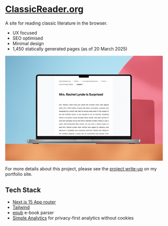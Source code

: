 # [ClassicReader.org](https://classicreader.org)

A site for reading classic literature in the browser.

-  UX focused
-  SEO optimised
-  Minimal design
-  1,450 statically generated pages (as of 20 March 2025)

![ClassicReader.org Screenshot](misc/github-mockup.webp)

For more details about this project, please see the [project write-up](https://danedwardsdeveloper.com/projects/classic-reader) on my portfolio site.

## Tech Stack

-  [Next.js 15 App router](https://nextjs.org/)
-  [Tailwind](https://tailwindcss.com/)
-  [epub](https://www.npmjs.com/package/epub) e-book parser
-  [Simple Analytics](https://www.simpleanalytics.com/) for privacy-first analytics without cookies
